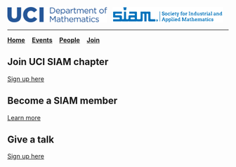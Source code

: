 <!--
layout: page
title: "Join"
permalink: /join/
-->
<img src="/images/UCI_long.png" width="45%">&nbsp;&nbsp;&nbsp;<img src="/images/siam_logo.png" width="50%"> 

---

[**Home**](https://ucisiam.github.io/)&nbsp;&nbsp;&nbsp;
[**Events**](https://ucisiam.github.io/events)&nbsp;&nbsp;&nbsp;
[**People**](https://ucisiam.github.io/people)&nbsp;&nbsp;&nbsp;
[**Join**](https://ucisiam.github.io/join)&nbsp;&nbsp;&nbsp;


## Join UCI SIAM chapter

[Sign up here](https://forms.gle/2ZRK2vVJKHom1Yw66)

## Become a SIAM member

[Learn more](https://www.siam.org/membership/join-siam/individual-members)

## Give a talk

[Sign up here](https://forms.gle/FGYHtGvdG8Qn8Y7q6)
